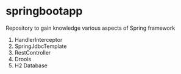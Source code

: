 # springbootapp
Repository to gain knowledge various aspects of Spring framework


  1. HandlerInterceptor
  2. SpringJdbcTemplate
  3. RestController
  4. Drools
  5. H2 Database
